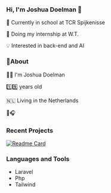 ### Hi, I'm Joshua Doelman 👋

<!--
**JDoelman/JDoelman** is a ✨ _special_ ✨ repository because its `README.md` (this file) appears on your GitHub profile.

Here are some ideas to get you started:
-->

📘 Currently in school at TCR Spijkenisse

📖 Doing my internship at W.T.

💡 Interested in back-end and AI

### 🧐About

🧍‍♂️ I'm Joshua Doelman

1️⃣9️⃣ years old

🇳🇱 Living in the Netherlands

🏀🎧


### Recent Projects

[![Readme Card](https://github-readme-stats.vercel.app/api/pin/?username=JDoelman&repo=LaravelWebshop)](https://github.com/JDoelman/LaravelWebshop)


### Languages and Tools
- Laravel
- Php
- Tailwind
